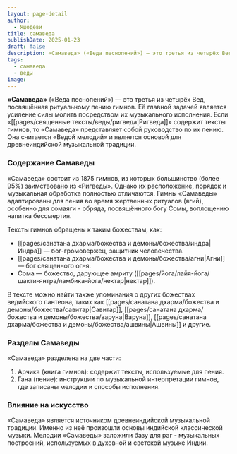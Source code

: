 ```yaml
---
layout: page-detail
author:
  - Яшодеви
title: самаведа
publishDate: 2025-01-23
draft: false
description: «Самаведа» («Веда песнопений») — это третья из четырёх Вед, посвящённая ритуальному пению гимнов. Её главной задачей является усиление силы молитв посредством их музыкального исполнения. Если «Ригведа» содержит тексты гимнов, то «Самаведа» представляет собой руководство по их пению. Она считается «Ведой мелодий» и является основой для древнеиндийской музыкальной традиции.
tags:
  - самаведа
  - веды
image:
---
```

**«Самаведа»** («Веда песнопений») — это третья из четырёх Вед, посвящённая ритуальному пению гимнов. Её главной задачей является усиление силы молитв посредством их музыкального исполнения. Если «[[pages/священные тексты/веды/ригведа|Ригведа]]» содержит тексты гимнов, то «Самаведа» представляет собой руководство по их пению. Она считается «Ведой мелодий» и является основой для древнеиндийской музыкальной традиции.

### Содержание Самаведы  

«Самаведа» состоит из 1875 гимнов, из которых большинство (более 95%) заимствовано из «Ригведы». Однако их расположение, порядок и музыкальная обработка полностью отличаются. Гимны «Самаведы» адаптированы для пения во время жертвенных ритуалов (ягий), особенно для сомаяги - обряда, посвящённого богу Сомы, воплощению напитка бессмертия.

Тексты гимнов обращены к таким божествам, как:

- [[pages/санатана дхарма/божества и демоны/божества/индра|Индра]] — бог-громовержец, защитник человечества.
- [[pages/санатана дхарма/божества и демоны/божества/агни|Агни]] — бог священного огня.
- Сома — божество, дарующее амриту ([[pages/йога/лайя-йога/шакти-янтра/ламбика-йога/нектар|нектар]]).

В тексте можно найти также упоминания о других божествах ведийского пантеона, таких как [[pages/санатана дхарма/божества и демоны/божества/савитар|Савитар]], [[pages/санатана дхарма/божества и демоны/божества/варуна|Варуна]], [[pages/санатана дхарма/божества и демоны/божества/ашвины|Ашвины]] и другие.

### Разделы Самаведы  

«Самаведа» разделена на две части:

1. Арчика (книга гимнов): содержит тексты, используемые для пения.
2. Гана (пение): инструкции по музыкальной интерпретации гимнов, где записаны мелодии и способы исполнения.

### Влияние на искусство  

«Самаведа» является источником древнеиндийской музыкальной традиции. Именно из неё произошли основы индийской классической музыки. Мелодии «Самаведы» заложили базу для раг - музыкальных построений, используемых в духовной и светской музыке Индии.